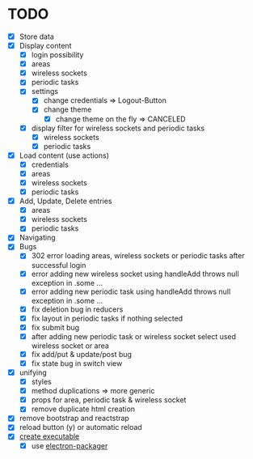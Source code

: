 # TODO

- [x] Store data
- [x] Display content
    - [x] login possibility
    - [x] areas
    - [x] wireless sockets
    - [x] periodic tasks
    - [x] settings
        - [x] change credentials => Logout-Button
        - [x] change theme
            - [x] change theme on the fly => CANCELED
    - [x] display filter for wireless sockets and periodic tasks
        - [x] wireless sockets
        - [x] periodic tasks
- [x] Load content (use actions)
    - [x] credentials
    - [x] areas
    - [x] wireless sockets
    - [x] periodic tasks
- [x] Add, Update, Delete entries
    - [x] areas
    - [x] wireless sockets
    - [x] periodic tasks
- [x] Navigating
- [x] Bugs
    - [x] 302 error loading areas, wireless sockets or periodic tasks after successful login
    - [x] error adding new wireless socket using handleAdd throws null exception in .some ...
    - [x] error adding new periodic task using handleAdd throws null exception in .some ...
    - [x] fix deletion bug in reducers
    - [x] fix layout in periodic tasks if nothing selected
    - [x] fix submit bug
    - [x] after adding new periodic task or wireless socket select used wireless socket or area
    - [x] fix add/put & update/post bug
    - [x] fix state bug in switch view
- [x] unifying
    - [x] styles
    - [x] method duplications => more generic
    - [x] props for area, periodic task & wireless socket
    - [x] remove duplicate html creation
- [x] remove bootstrap and reactstrap
- [x] reload button (y) or automatic reload
- [x] [create executable](https://github.com/electron/electron/blob/master/docs/tutorial/application-distribution.md)
    - [x] use [electron-packager](https://github.com/electron-userland/electron-packager)
